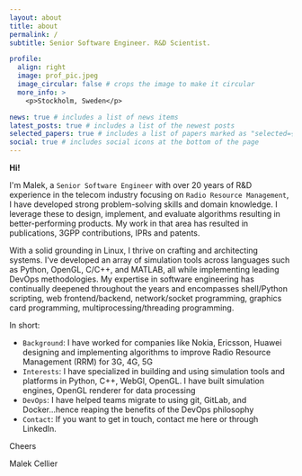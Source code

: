```yaml
---
layout: about
title: about
permalink: /
subtitle: Senior Software Engineer. R&D Scientist.

profile:
  align: right
  image: prof_pic.jpeg
  image_circular: false # crops the image to make it circular
  more_info: >
    <p>Stockholm, Sweden</p>

news: true # includes a list of news items
latest_posts: true # includes a list of the newest posts
selected_papers: true # includes a list of papers marked as "selected={true}"
social: true # includes social icons at the bottom of the page
---
```


**Hi!**

I'm Malek, a ``Senior Software Engineer`` with over 20 years of R&D experience in the telecom industry focusing on ``Radio Resource Management``, I have developed strong problem-solving skills and domain knowledge. I leverage these to design, implement, and evaluate algorithms resulting in better-performing products. My work in that area has resulted in publications, 3GPP contributions, IPRs and patents.

With a solid grounding in Linux, I thrive on crafting and architecting systems. I've developed an array of simulation tools across languages such as Python, OpenGL, C/C++, and MATLAB, all while implementing leading DevOps methodologies. My expertise in software engineering has continually deepened throughout the years and encompasses shell/Python scripting, web frontend/backend, network/socket programming, graphics card programming, multiprocessing/threading programming.

In short:

- ``Background``: I have worked for companies like Nokia, Ericsson, Huawei designing and implementing algorithms to improve Radio Resource Management (RRM) for 3G, 4G, 5G
- ``Interests``: I have specialized in building and using simulation tools and platforms in Python, C++, WebGl, OpenGL. I have built simulation engines, OpenGL renderer for data processing
- ``DevOps``: I have helped teams migrate to using git, GitLab, and Docker...hence reaping the benefits of the DevOps philosophy
- ``Contact``: If you want to get in touch, contact me here or through LinkedIn.

Cheers

Malek Cellier
